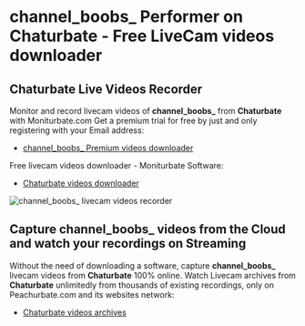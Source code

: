 # channel_boobs_ Performer on Chaturbate - Free LiveCam videos downloader

## Chaturbate Live Videos Recorder

Monitor and record livecam videos of **channel_boobs_** from **Chaturbate** with Moniturbate.com
Get a premium trial for free by just and only registering with your Email address:
* [channel_boobs_ Premium videos downloader](https://moniturbate.com/request-demo-licence-key.html)

Free livecam videos downloader - Moniturbate Software:
* [Chaturbate videos downloader](https://moniturbate.com/moniturbate-download-software.html)

![channel_boobs_ livecam videos recorder](https://peachurnet.com/templates/moniturbate-software.png)


## Capture channel_boobs_ videos from the Cloud and watch your recordings on Streaming

Without the need of downloading a software, capture **channel_boobs_** livecam videos from **Chaturbate** 100% online.
Watch Livecam archives from **Chaturbate** unlimitedly from thousands of existing recordings, only on Peachurbate.com and its websites network:
* [Chaturbate videos archives](https://peachurnet.com/)